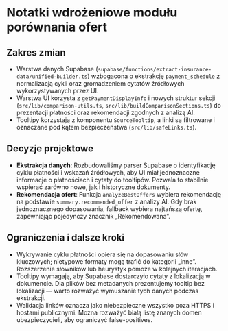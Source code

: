 # Notatki wdrożeniowe modułu porównania ofert

## Zakres zmian

- Warstwa danych Supabase (`supabase/functions/extract-insurance-data/unified-builder.ts`) wzbogacona o ekstrakcję `payment_schedule` z normalizacją cykli oraz gromadzeniem cytatów źródłowych wykorzystywanych przez UI.
- Warstwa UI korzysta z `getPaymentDisplayInfo` i nowych struktur sekcji (`src/lib/comparison-utils.ts`, `src/lib/buildComparisonSections.ts`) do prezentacji płatności oraz rekomendacji zgodnych z analizą AI.
- Tooltipy korzystają z komponentu `SourceTooltip`, a linki są filtrowane i oznaczane pod kątem bezpieczeństwa (`src/lib/safeLinks.ts`).

## Decyzje projektowe

- **Ekstrakcja danych**: Rozbudowaliśmy parser Supabase o identyfikację cyklu płatności i wskazań źródłowych, aby UI miał jednoznaczne informacje o płatnościach i cytaty do tooltipów. Pozwala to stabilnie wspierać zarówno nowe, jak i historyczne dokumenty.
- **Rekomendacja ofert**: Funkcja `analyzeBestOffers` wybiera rekomendację na podstawie `summary.recommended_offer` z analizy AI. Gdy brak jednoznacznego dopasowania, fallback wybiera najtańszą ofertę, zapewniając pojedynczy znacznik „Rekomendowana”.

## Ograniczenia i dalsze kroki

- Wykrywanie cyklu płatności opiera się na dopasowaniu słów kluczowych; nietypowe formaty mogą trafić do kategorii „inne”. Rozszerzenie słowników lub heurystyk pomoże w kolejnych iteracjach.
- Tooltipy wymagają, aby Supabase dostarczyło cytaty z lokalizacją w dokumencie. Dla plików bez metadanych prezentujemy tooltip bez lokalizacji — warto rozważyć wymuszanie tych danych podczas ekstrakcji.
- Walidacja linków oznacza jako niebezpieczne wszystko poza HTTPS i hostami publicznymi. Można rozważyć białą listę znanych domen ubezpieczycieli, aby ograniczyć false-positives.
